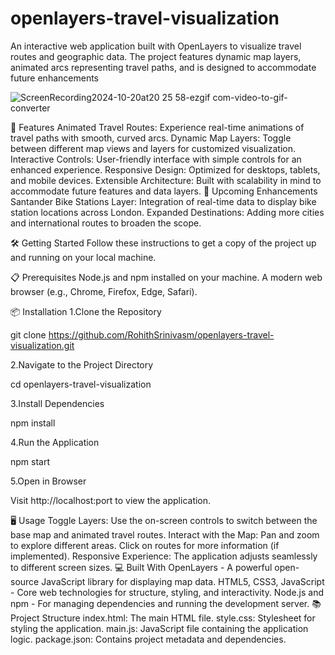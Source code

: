 # openlayers-travel-visualization
An interactive web application built with OpenLayers to visualize travel routes and geographic data. The project features dynamic map layers, animated arcs representing travel paths, and is designed to accommodate future enhancements

![ScreenRecording2024-10-20at20 25 58-ezgif com-video-to-gif-converter](https://github.com/user-attachments/assets/4590296c-786f-4878-b8d7-82f704e067a9)


🚀 Features
Animated Travel Routes: Experience real-time animations of travel paths with smooth, curved arcs.
Dynamic Map Layers: Toggle between different map views and layers for customized visualization.
Interactive Controls: User-friendly interface with simple controls for an enhanced experience.
Responsive Design: Optimized for desktops, tablets, and mobile devices.
Extensible Architecture: Built with scalability in mind to accommodate future features and data layers.
🔮 Upcoming Enhancements
Santander Bike Stations Layer: Integration of real-time data to display bike station locations across London.
Expanded Destinations: Adding more cities and international routes to broaden the scope.

🛠️ Getting Started
Follow these instructions to get a copy of the project up and running on your local machine.

📋 Prerequisites
Node.js and npm installed on your machine.
A modern web browser (e.g., Chrome, Firefox, Edge, Safari).

📦 Installation
1.Clone the Repository

git clone https://github.com/RohithSrinivasm/openlayers-travel-visualization.git

2.Navigate to the Project Directory

cd openlayers-travel-visualization

3.Install Dependencies

npm install

4.Run the Application

npm start

5.Open in Browser

Visit http://localhost:port to view the application.

🖥️ Usage
Toggle Layers: Use the on-screen controls to switch between the base map and animated travel routes.
Interact with the Map: Pan and zoom to explore different areas. Click on routes for more information (if implemented).
Responsive Experience: The application adjusts seamlessly to different screen sizes.
💻 Built With
OpenLayers - A powerful open-source JavaScript library for displaying map data.
HTML5, CSS3, JavaScript - Core web technologies for structure, styling, and interactivity.
Node.js and npm - For managing dependencies and running the development server.
📚 Project Structure
index.html: The main HTML file.
style.css: Stylesheet for styling the application.
main.js: JavaScript file containing the application logic.
package.json: Contains project metadata and dependencies.
